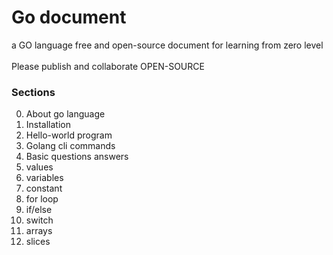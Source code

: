 # Go document

a GO language free and open-source document for learning from zero level
<br >
</br>
Please publish and collaborate OPEN-SOURCE

### Sections

0. About go language
1. Installation
2. Hello-world program
3. Golang cli commands
4. Basic questions answers
5. values
6. variables
7. constant
8. for loop
9. if/else
10. switch
11. arrays
12. slices